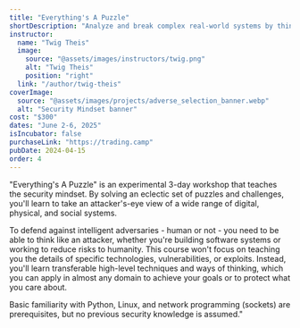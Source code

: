 ```yaml
---
title: "Everything's A Puzzle"
shortDescription: "Analyze and break complex real-world systems by thinking like an attacker."
instructor:
  name: "Twig Theis"
  image:
    source: "@assets/images/instructors/twig.png"
    alt: "Twig Theis"
    position: "right"
  link: "/author/twig-theis"
coverImage:
  source: "@assets/images/projects/adverse_selection_banner.webp"
  alt: "Security Mindset banner"
cost: "$300"
dates: "June 2-6, 2025"
isIncubator: false
purchaseLink: "https://trading.camp"
pubDate: 2024-04-15
order: 4
---
```


"Everything's A Puzzle" is an experimental 3-day workshop that teaches the security mindset. By solving an eclectic set of puzzles and challenges, you'll learn to take an attacker's-eye view of a wide range of digital, physical, and social systems.

To defend against intelligent adversaries - human or not - you need to be able to think like an attacker, whether you're building software systems or working to reduce risks to humanity. This course won't focus on teaching you the details of specific technologies, vulnerabilities, or exploits. Instead, you'll learn transferable high-level techniques and ways of thinking, which you can apply in almost any domain to achieve your goals or to protect what you care about.

Basic familiarity with Python, Linux, and network programming (sockets) are prerequisites, but no previous security knowledge is assumed."
